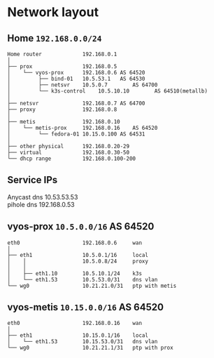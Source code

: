 # Network layout


## Home `192.168.0.0/24`

```
Home router 		    192.168.0.1
│
├── prox 		        192.168.0.5
│    └── vyos-prox	    192.168.0.6	AS 64520
│         ├── bind-01   10.5.53.1	AS 64530
│         ├── netsvr    10.5.0.7        AS 64700
│         └── k3s-control    10.5.10.10        AS 64510(metallb)
│
├── netsvr              192.168.0.7	AS 64700
├── proxy               192.168.0.8
│
├── metis		        192.168.0.10
│    └── metis-prox     192.168.0.16	AS 64520
│         └── fedora-01 10.15.0.100	AS 64531
│
├── other physical	    192.168.0.20-29
├── virtual		        192.168.0.30-50
└── dhcp range		    192.168.0.100-200
```

## Service IPs

Anycast dns 	10.53.53.53  
pihole dns	    192.168.0.53  

## vyos-prox `10.5.0.0/16` AS 64520

```
eth0                    192.168.0.6	    wan
│
├── eth1                10.5.0.1/16	    local
│    │                  10.5.0.8/24     proxy
│    │
│    ├── eth1.10        10.5.10.1/24    k3s
│    └── eth1.53        10.5.53.0/31	dns vlan
└── wg0                 10.21.21.0/31	ptp with metis
```

## vyos-metis `10.15.0.0/16` AS 64520

```
eth0                    192.168.0.16    wan
│
├── eth1                10.15.0.1/16    local
│    └── eth1.53        10.15.53.0/31   dns vlan
└── wg0                 10.21.21.1/31   ptp with prox
```
